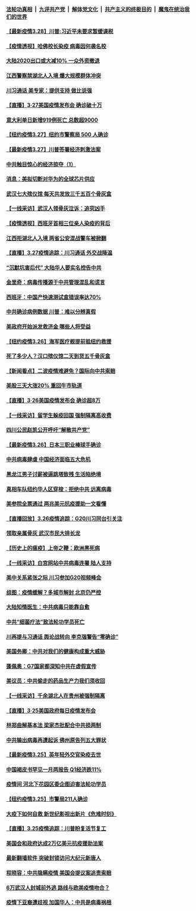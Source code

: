 ####  [法轮功真相](../../../../basic/blob/master/README.md?t=03281731) &nbsp;|&nbsp; [九评共产党](../../../../9ping.md/blob/master/README.md?t=03281731) &nbsp;|&nbsp; [解体党文化](../../../../jtdwh.md/blob/master/README.md?t=03281731)  &nbsp;|&nbsp; [共产主义的终极目的](../../../../gczydzjmd.md/blob/master/README.md?t=03281731) &nbsp;|&nbsp; [魔鬼在统治我们的世界](../../../../mgztzwmdsj.md/blob/master/README.md?t=03281731) 

#### [【最新疫情3.28】川普:习近平未要求暂缓课税](../pages/nf4514/n11981744.md?t=03281731) 

#### [【疫情透视】哈佛校长染疫 病毒因何袭名校](../pages/nf4514/n11972893.md?t=03281731) 

#### [大陆2020出口或大减10% 一众外资撤退](../pages/nf4514/n11981242.md?t=03281731) 

#### [江西警察禁湖北人入境 爆大规模群体冲突](../pages/nf4514/n11981905.md?t=03281731) 

#### [川习通话 美专家：提供支持 做比说强](../pages/nf4514/n11981483.md?t=03281731) 

#### [【直播】3·27美国疫情发布会 确诊破十万](../pages/nf4514/n11981569.md?t=03281731) 

#### [意大利单日新增919例死亡 总数超9000](../pages/nf4514/n11981938.md?t=03281731) 

#### [【纽约疫情3.27】纽约市警察局 500 人确诊](../pages/nf4514/n11980298.md?t=03281731) 

#### [【最新疫情3.27】川普签署经济刺激法案](../pages/nf4514/n11978059.md?t=03281731) 

#### [中共触目惊心的经济掠夺（1）](../pages/nf4514/n11977814.md?t=03281731) 

#### [消息：美拟切断对华为的全球芯片供应](../pages/nf4514/n11981413.md?t=03281731) 

#### [武汉七大殡仪馆 每天共发放三千五百个骨灰盒](../pages/nf4514/n11980944.md?t=03281731) 

#### [【一线采访】武汉人领骨灰泣诉：追究凶手](../pages/nf4514/n11980999.md?t=03281731) 

#### [【疫情透视】西班牙首相三位亲人染疫的背后](../pages/nf4514/n11979353.md?t=03281731) 

#### [江西拒湖北人入境 两省公安混战警车被掀翻](../pages/nf4514/n11980618.md?t=03281731) 

#### [【直播】3.27疫情追踪：川习通话 外交战降温](../pages/nf4514/n11980585.md?t=03281731) 

#### [“沉默坑害后代” 大陆华人要实名控告中共](../pages/nf4514/n11980177.md?t=03281731) 

#### [金里奇：病毒传播源于中共管理混乱和谎言](../pages/nf4514/n11978657.md?t=03281731) 

#### [西班牙：中国产快速测试盒错误率达70%](../pages/nf4514/n11978125.md?t=03281731) 

#### [中共确诊病例数据 川普：难以分辨真假](../pages/nf4514/n11978904.md?t=03281731) 

#### [美政府开始派发救济金 哪些人将受益](../pages/nf4514/n11978113.md?t=03281731) 

#### [【纽约疫情3.26】海军医疗舰提前抵纽约救援](../pages/nf4514/n11976839.md?t=03281731) 

#### [死了多少人？汉口殡仪馆二天到货五千骨灰盒](../pages/nf4514/n11977457.md?t=03281731) 

#### [【新闻看点】二波疫情难避免？国际向中共索赔](../pages/nf4514/n11977729.md?t=03281731) 

#### [美股三天大涨20% 重回牛市轨道](../pages/nf4514/n11978442.md?t=03281731) 

#### [【直播】3·26美国疫情发布会 确诊超8万](../pages/nf4514/n11977917.md?t=03281731) 

#### [【一线采访】留学生躲疫回国 强制隔离高收费](../pages/nf4514/n11978020.md?t=03281731) 

#### [四川公民赵凯公开呼吁“解散共产党”](../pages/nf4514/n11977926.md?t=03281731) 

#### [【最新疫情3.26】日本三职业棒球手确诊](../pages/nf4514/n11975194.md?t=03281731) 

#### [中共病毒肆虐 中国经济面临五大危机](../pages/nf4514/n11977677.md?t=03281731) 

#### [黑龙江男子讨薪被逼跳塔致残 生活陷绝境](../pages/nf4514/n11977468.md?t=03281731) 

#### [真相车队纽约华人区穿梭：拒绝中共 远离病毒](../pages/nf4514/n11975850.md?t=03281731) 

#### [美参院全票通过 两兆美元抗疫援助一文看懂](../pages/nf4514/n11977377.md?t=03281731) 

#### [【直播回放】3.26疫情追踪：G20川习同台引关注](../pages/nf4514/n11976949.md?t=03281731) 

#### [领取亲属骨灰 武汉市民大排长龙](../pages/nf4514/n11976710.md?t=03281731) 

#### [【历史上的瘟疫】上帝之鞭：欧洲黑死病](../pages/nf4514/n11900217.md?t=03281731) 

#### [【一线采访】白宫网站中共病毒连署 陆人支持](../pages/nf4514/n11976061.md?t=03281731) 

#### [美中关系紧张之际 川习参加G20视频峰会](../pages/nf4514/n11975608.md?t=03281731) 

#### [组图：疫情缓解？多城市解封 北京仍严控](../pages/nf4514/n11974141.md?t=03281731) 

#### [大陆知情医生：中共病毒只能靠自愈](../pages/nf4514/n11975414.md?t=03281731) 

#### [中共“细菌疗法”致法轮功学员死亡](../pages/nf4514/n11937963.md?t=03281731) 

#### [川再提与习通话 舆论战转向 李克强警告“零确诊”](../pages/nf4514/n11975965.md?t=03281731) 

#### [美国务卿：中共对我们的健康构成重大威胁](../pages/nf4514/n11975395.md?t=03281731) 

#### [蓬佩奥：G7国家都深知中共在虚假宣传](../pages/nf4514/n11975036.md?t=03281731) 

#### [美议员：中共偷走的药品生产力我们须收回](../pages/nf4514/n11974998.md?t=03281731) 

#### [【一线采访】千余湖北人在贵州被强制隔离](../pages/nf4514/n11974562.md?t=03281731) 

#### [【直播】3·25美国政府每日疫情发布会](../pages/nf4514/n11974476.md?t=03281731) 

#### [林郑曲解基本法 梁家杰批配合中共损两制](../pages/nf4514/n11974821.md?t=03281731) 

#### [中共输出病毒再遭起诉 佛州原告列五大罪状](../pages/nf4514/n11974640.md?t=03281731) 

#### [【最新疫情3.25】英年轻外交官染疫去世](../pages/nf4514/n11971628.md?t=03281731) 

#### [中国褐皮书罕见一月两报告 Q1经济跌11%](../pages/nf4514/n11974260.md?t=03281731) 

#### [疫情间 河北下花园区委企图迫害法轮功学员](../pages/nf4514/n11973502.md?t=03281731) 

#### [【纽约疫情3.25】市警局211人确诊](../pages/nf4514/n11973285.md?t=03281731) 

#### [大疫下如何自救 新世纪影视出新片《危难时刻》](../pages/nf4514/n11972411.md?t=03281731) 

#### [【直播】3.25疫情追踪：川普盼复活节复工](../pages/nf4514/n11973490.md?t=03281731) 

#### [美国会和政府达成2万亿美元抗疫援助法案](../pages/nf4514/n11973396.md?t=03281731) 

#### [最新翻墙软件 突破封锁访问大纪元新唐人](../pages/nf4514/n11971400.md?t=03281731) 

#### [程晓容：中共隐瞒疫情 美国会提议案追责索赔](../pages/nf4514/n11972222.md?t=03281731) 

#### [6万武汉人封城前外逃 路线与欧美疫情吻合？](../pages/nf4514/n11972610.md?t=03281731) 

#### [疫情下亚裔遭歧视 加国华人：中共是病毒祸根](../pages/nf4514/n11971250.md?t=03281731) 

